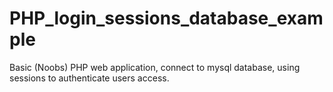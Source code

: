 # PHP_login_sessions_database_example
Basic (Noobs) PHP web application, connect to mysql database, using sessions to authenticate users access.
